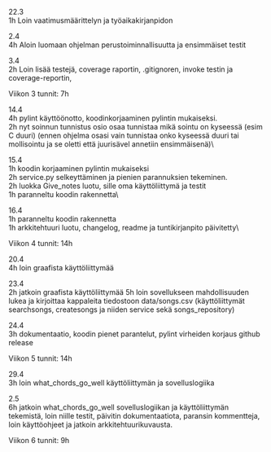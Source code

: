 22.3 \
1h Loin vaatimusmäärittelyn ja työaikakirjanpidon

2.4\
4h Aloin luomaan ohjelman perustoiminnallisuutta ja ensimmäiset testit

3.4\
2h Loin lisää testejä, coverage raportin, .gitignoren, invoke testin ja coverage-reportin, 

Viikon 3 tunnit: 7h

14.4\
4h pylint käyttöönotto, koodinkorjaaminen pylintin mukaiseksi.\
2h nyt soinnun tunnistus osio osaa tunnistaa mikä sointu on kyseessä (esim C duuri) (ennen ohjelma osasi vain tunnistaa onko kyseessä duuri tai mollisointu ja se oletti että juurisävel annetiin ensimmäisenä)\

15.4\
1h koodin korjaaminen pylintin mukaiseksi\
2h service.py selkeyttäminen ja pienien parannuksien tekeminen.\
2h luokka Give_notes luotu, sille oma käyttöliittymä ja testit\
1h paranneltu koodin rakennetta\

16.4\
1h paranneltu koodin rakennetta\
1h arkkitehtuuri luotu, changelog, readme ja tuntikirjanpito päivitetty\


Viikon 4 tunnit: 14h


20.4\
4h loin graafista käyttöliittymää

23.4\
2h jatkoin graafista käyttöliittymää
5h loin sovellukseen mahdollisuuden lukea ja kirjoittaa kappaleita tiedostoon data/songs.csv (käyttöliittymät searchsongs, createsongs ja niiden service sekä songs_repository)

24.4\
3h dokumentaatio, koodin pienet parantelut, pylint virheiden korjaus github release



Viikon 5 tunnit: 14h

29.4\
3h loin what_chords_go_well käyttöliittymän ja sovelluslogiika

2.5\
6h jatkoin what_chords_go_well sovelluslogiikan ja käyttöliittymän tekemistä, loin niille testit, päivitin dokumentaatiota, paransin kommentteja, loin käyttöohjeet ja jatkoin arkkitehtuurikuvausta.


Viikon 6 tunnit: 9h
